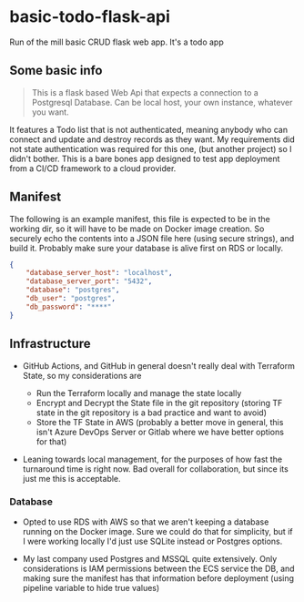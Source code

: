 # basic-todo-flask-api
Run of the mill basic CRUD flask web app. It's a todo app

## Some basic info

> This is a flask based Web Api that expects a connection to a Postgresql Database. Can be local host, your own instance, whatever you want.

It features a Todo list that is not authenticated, meaning anybody who can connect and update and destroy records as they want. My requirements did not state authentication 
was required for this one, (but another project) so I didn't bother. This is a bare bones app designed to test app deployment from a CI/CD framework to a cloud provider.

## Manifest

The following is an example manifest, this file is expected to be in the working dir, so it will have to be made on Docker image creation.
So securely echo the contents into a JSON file here (using secure strings), and build it. Probably make sure your database is alive first on RDS or locally.
```json
{
    "database_server_host": "localhost",
    "database_server_port": "5432",
    "database": "postgres",
    "db_user": "postgres",
    "db_password": "****"
}
```

## Infrastructure

* GitHub Actions, and GitHub in general doesn't really deal with Terraform State, so my considerations are
    * Run the Terraform locally and manage the state locally
    * Encrypt and Decrypt the State file in the git repository (storing TF state in the git repository is a bad practice and want to avoid)
    * Store the TF State in AWS (probably a better move in general, this isn't Azure DevOps Server or Gitlab where we have better options for that)

* Leaning towards local management, for the purposes of how fast the turnaround time is right now. Bad overall for collaboration, but since its just me this is acceptable.

### Database

* Opted to use RDS with AWS so that we aren't keeping a database running on the Docker image. Sure we could do that for simplicity, but if I were working locally I'd just use SQLite instead or Postgres options.

* My last company used Postgres and MSSQL quite extensively. Only considerations is IAM permissions between the ECS service the DB, and making sure the manifest has that information before deployment (using pipeline variable to hide true values)


